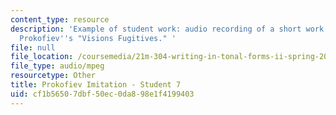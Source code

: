 ```yaml
---
content_type: resource
description: 'Example of student work: audio recording of a short work for piano imitating
  Prokofiev''s "Visions Fugitives." '
file: null
file_location: /coursemedia/21m-304-writing-in-tonal-forms-ii-spring-2009/cf1b56507dbf50ec0da898e1f4199403_fugitives7.mp3
file_type: audio/mpeg
resourcetype: Other
title: Prokofiev Imitation - Student 7
uid: cf1b5650-7dbf-50ec-0da8-98e1f4199403
---
```

